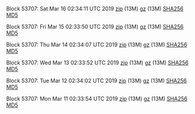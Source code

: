Block 53707: Sat Mar 16 02:34:11 UTC 2019 [zip](https://files.01coin.io/testnet/2019-03-16/bootstrap.dat.zip) (13M) [gz](https://files.01coin.io/testnet/2019-03-16/bootstrap.dat.tar.gz) (13M) [SHA256](https://files.01coin.io/testnet/2019-03-16/sha256.txt) [MD5](https://files.01coin.io/testnet/2019-03-16/md5.txt)

Block 53707: Fri Mar 15 02:33:50 UTC 2019 [zip](https://files.01coin.io/testnet/2019-03-15/bootstrap.dat.zip) (13M) [gz](https://files.01coin.io/testnet/2019-03-15/bootstrap.dat.tar.gz) (13M) [SHA256](https://files.01coin.io/testnet/2019-03-15/sha256.txt) [MD5](https://files.01coin.io/testnet/2019-03-15/md5.txt)

Block 53707: Thu Mar 14 02:34:07 UTC 2019 [zip](https://files.01coin.io/testnet/2019-03-14/bootstrap.dat.zip) (13M) [gz](https://files.01coin.io/testnet/2019-03-14/bootstrap.dat.tar.gz) (13M) [SHA256](https://files.01coin.io/testnet/2019-03-14/sha256.txt) [MD5](https://files.01coin.io/testnet/2019-03-14/md5.txt)

Block 53707: Wed Mar 13 02:33:52 UTC 2019 [zip](https://files.01coin.io/testnet/2019-03-13/bootstrap.dat.zip) (13M) [gz](https://files.01coin.io/testnet/2019-03-13/bootstrap.dat.tar.gz) (13M) [SHA256](https://files.01coin.io/testnet/2019-03-13/sha256.txt) [MD5](https://files.01coin.io/testnet/2019-03-13/md5.txt)

Block 53707: Tue Mar 12 02:34:02 UTC 2019 [zip](https://files.01coin.io/testnet/2019-03-12/bootstrap.dat.zip) (13M) [gz](https://files.01coin.io/testnet/2019-03-12/bootstrap.dat.tar.gz) (13M) [SHA256](https://files.01coin.io/testnet/2019-03-12/sha256.txt) [MD5](https://files.01coin.io/testnet/2019-03-12/md5.txt)

Block 53707: Mon Mar 11 02:33:54 UTC 2019 [zip](https://files.01coin.io/testnet/2019-03-11/bootstrap.dat.zip) (13M) [gz](https://files.01coin.io/testnet/2019-03-11/bootstrap.dat.tar.gz) (13M) [SHA256](https://files.01coin.io/testnet/2019-03-11/sha256.txt) [MD5](https://files.01coin.io/testnet/2019-03-11/md5.txt)
